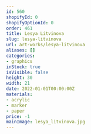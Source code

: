 ```yaml
---
id: 560
shopifyId: 0
shopifyOptionId: 0
order: 461
title: Lesya Litvinova
slug: lesya-litvinova
url: art-works/lesya-litvinova
aliases: []
categories:
- graphics
inStock: true
isVisible: false
height: 30
width: 21
date: 2022-01-01T00:00:00Z
materials:
- acrylic
- marker
- paper
price: -1
mainImage: lesya_litvinova.jpg
---
```

